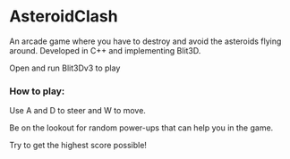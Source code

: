 # AsteroidClash
An arcade game where you have to destroy and avoid the asteroids flying around. Developed in C++ and implementing Blit3D.
<p>Open and run Blit3Dv3 to play</p>
<p><h3>How to play:</h3></p>
Use A and D to steer and W to move.</p>
Be on the lookout for random power-ups that can help you in the game.</p>
Try to get the highest score possible!</p>
